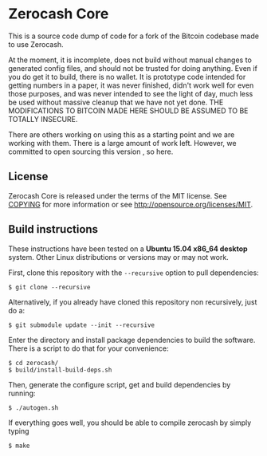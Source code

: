 Zerocash Core
=====================================

This is a source code dump of code for a fork of the Bitcoin codebase made to use Zerocash.

At the moment, it is incomplete, does not build without manual changes to generated config files,  and should not be trusted for doing anything. Even if you do get it to build, there is no wallet.  It is prototype code intended for getting numbers in a paper, it was never finished, didn't work well for even those purposes, and was never intended to see the light of day, much less be used without massive cleanup that we have not yet done.  THE MODIFICATIONS TO BITCOIN MADE HERE SHOULD BE ASSUMED TO BE TOTALLY INSECURE.

There are others working on using this as a starting point and we are working with them. There is a large amount of work left.  However, we committed to open sourcing this version , so here.


License
-------

Zerocash Core is released under the terms of the MIT license. See [COPYING](COPYING) for more
information or see http://opensource.org/licenses/MIT.


## Build instructions

These instructions have been tested on a **Ubuntu 15.04 x86_64 desktop**
system. Other Linux distributions or versions may or may not work.

First, clone this repository with the `--recursive` option to pull
dependencies:

    $ git clone --recursive

Alternatively, if you already have cloned this repository non recursively, just
do a:

    $ git submodule update --init --recursive

Enter the directory and install package dependencies to build the software.
There is a script to do that for your convenience:

    $ cd zerocash/
    $ build/install-build-deps.sh

Then, generate the configure script, get and build dependencies by running:

    $ ./autogen.sh

If everything goes well, you should be able to compile zerocash by simply
typing

    $ make